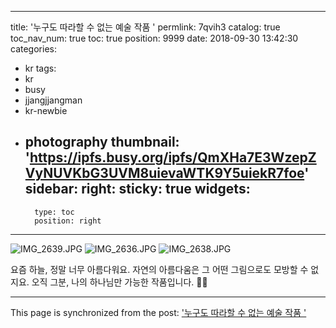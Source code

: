 
---
title: '누구도 따라할 수 없는 예술 작품 '
permlink: 7qvih3
catalog: true
toc_nav_num: true
toc: true
position: 9999
date: 2018-09-30 13:42:30
categories:
- kr
tags:
- kr
- busy
- jjangjjangman
- kr-newbie
- photography
thumbnail: 'https://ipfs.busy.org/ipfs/QmXHa7E3WzepZVyNUVKbG3UVM8uievaWTK9Y5uiekR7foe'
sidebar:
    right:
        sticky: true
widgets:
    -
        type: toc
        position: right
---


![IMG_2639.JPG](https://ipfs.busy.org/ipfs/QmXHa7E3WzepZVyNUVKbG3UVM8uievaWTK9Y5uiekR7foe)
![IMG_2636.JPG](https://ipfs.busy.org/ipfs/QmY1VV1MxhVND4wQ5USSRTKEmvXyqnRAEihDuqzEhsuGUH)
![IMG_2638.JPG](https://ipfs.busy.org/ipfs/QmevbgRh9k8oAoYJLUjUh5SAdPN93aEPJvkZ1wte1y71z8)

요즘 하늘, 정말 너무 아름다워요.
자연의 아름다움은 그 어떤 그림으로도 모방할 수 없지요.
오직 그분, 나의 하나님만 가능한 작품입니다. 👍🏼

- - -

This page is synchronized from the post: ['누구도 따라할 수 없는 예술 작품 '](https://steemit.com/@loveecho/7qvih3)
